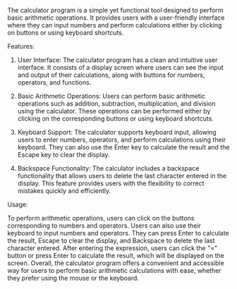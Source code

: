 The calculator program is a simple yet functional tool designed to perform basic arithmetic operations. It provides users with a user-friendly interface where they can input numbers and perform calculations either by clicking on buttons or using keyboard shortcuts.

Features:

1. User Interface: The calculator program has a clean and intuitive user interface. It consists of a display screen where users can see the input and output of their calculations, along with buttons for numbers, operators, and functions.

2. Basic Arithmetic Operations: Users can perform basic arithmetic operations such as addition, subtraction, multiplication, and division using the calculator. These operations can be performed either by clicking on the corresponding buttons or using keyboard shortcuts.

3. Keyboard Support: The calculator supports keyboard input, allowing users to enter numbers, operators, and perform calculations using their keyboard. They can also use the Enter key to calculate the result and the Escape key to clear the display.

4. Backspace Functionality: The calculator includes a backspace functionality that allows users to delete the last character entered in the display. This feature provides users with the flexibility to correct mistakes quickly and efficiently.

Usage:

To perform arithmetic operations, users can click on the buttons corresponding to numbers and operators.
Users can also use their keyboard to input numbers and operators. They can press Enter to calculate the result, Escape to clear the display, and Backspace to delete the last character entered.
After entering the expression, users can click the "=" button or press Enter to calculate the result, which will be displayed on the screen.
Overall, the calculator program offers a convenient and accessible way for users to perform basic arithmetic calculations with ease, whether they prefer using the mouse or the keyboard.
